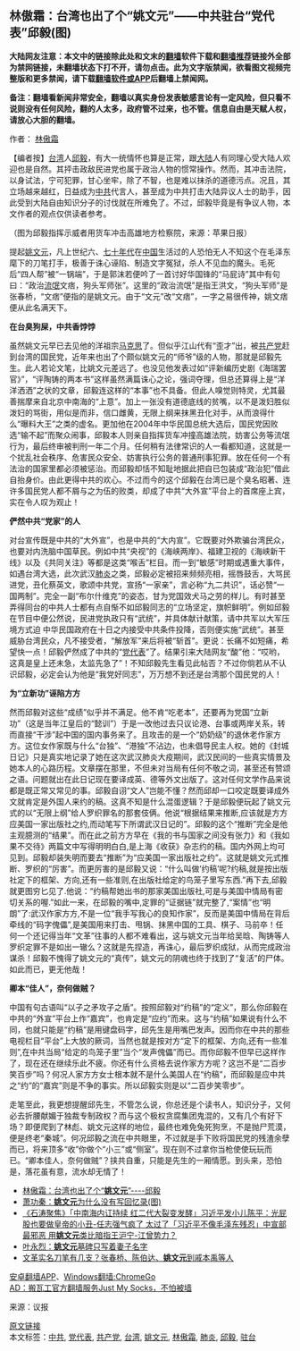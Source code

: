  <h2>林傲霜：台湾也出了个“姚文元”——中共驻台“党代表”邱毅(图)</h2> <p class="notice"><b>大陆网友注意：本文中的链接除此处和文末的<a href="https://github.com/bannedbook/fanqiang" >翻墙</a>软件下载和<a href="https://github.com/killgcd/justmysocks/blob/master/README.md">翻墙推荐</a>链接外全部为禁网链接，未翻墙状态下打不开，请勿点击。此为文字版禁闻，欲看图文视频完整版和更多禁闻，请下载<a href="https://github.com/bannedbook/fanqiang">翻墙软件或APP</a>后翻墙上禁闻网。</p><p>备注：翻墙看新闻非常安全，翻墙以真实身份发表敏感言论有一定风险，但只看不说则没有任何风险，翻的人太多，政府管不过来，也不管。信息自由是天赋人权，请放心大胆的翻墙。</b></p>  <div class="entry"> <p>作者： <a href="https://www.bannedbook.org/bnews/tag/%e6%9e%97%e5%82%b2%e9%9c%9c/" class="st_tag internal_tag" rel="tag" title="标签 林傲霜 下的日志">林傲霜</a></p> <p id="summary">【编者按】<a href="https://www.bannedbook.org/bnews/tag/%e5%8f%b0%e6%b9%be/" class="st_tag internal_tag" rel="tag" title="标签 台湾 下的日志">台湾</a>人<a href="https://www.bannedbook.org/bnews/tag/%e9%82%b1%e6%af%85/" class="st_tag internal_tag" rel="tag" title="标签 邱毅 下的日志">邱毅</a>，有大一统情怀也算是正常，跟<span class='wp_keywordlink_affiliate'><a href="https://www.bannedbook.org/" title="大陆" target="_blank">大陆</a></span>人有同理心受大陆人欢迎也是自然。其抨击政敌民进党也属于政治人物的惯常操作。然而，其冲击法院，以身试法，宁可犯罪，甘心坐牢，除了不智，也是难以抹杀的道德污点。况且，其立场越来越红，日益成为<a href="https://www.bannedbook.org/bnews/tag/%e4%b8%ad%e5%85%b1/" class="st_tag internal_tag" rel="tag" title="标签 中共 下的日志">中共</a>代言人，甚至成为中共打击大陆异议人士的助手，因此受到大陆自由知识分子的讨伐就在所难免了。不过，邱毅毕竟是有争议人物，本文作者的观点仅供读者参考。</p> <p><strong></strong></p>  <p>（图为邱毅指挥示威者用货车冲击高雄地方检察院，来源：苹果日报）</p> <p>提起<a href="https://www.bannedbook.org/bnews/tag/%e5%a7%9a%e6%96%87%e5%85%83/" class="st_tag internal_tag" rel="tag" title="标签 姚文元 下的日志">姚文元</a>，凡上世纪六、<span class='wp_keywordlink'><a href="https://www.bannedbook.org/forum2/topic1112.html" title="北島、李陀主編： 七十年代" target="_blank">七十年代</a></span>在<span class='wp_keywordlink_affiliate'><a href="https://www.bannedbook.org/" title="中国" target="_blank">中国</a></span>生活过的人恐怕无人不知这个在毛泽东麾下的刀笔打手，极善于诛心诬陷、制造文字冤狱，杀人不见血的魔头。毛死后“四人帮”被“一锅端”，于是郭沫若便吟了一首讨好华国锋的“马屁诗”其中有句曰：“政治<span class='wp_keywordlink'><a href="https://www.bannedbook.org/forum11/topic282.html" title="禁片：评中国共产党的流氓本性" target="_blank">流氓</a></span>文痞，狗头军师张”。这里的“政治流氓”是指王洪文，“狗头军师”是张春桥，“文痞”便指的是姚文元。由于“文元”改“文痞”，一字之易很传神，姚文痞便从此名满天下。</p> <p><strong>在台臭狗屎，中共香饽饽</strong></p>  <p>虽然姚文元早已去见他的洋祖宗<span class='wp_keywordlink'><a href="https://www.bannedbook.org/forum2/topic105.html" title="《马克思的成魔之路》" target="_blank">马克思</a></span>了。但似乎江山代有“歪才”出，被<a href="https://www.bannedbook.org/bnews/tag/%e5%85%b1%e4%ba%a7%e5%85%9a/" class="st_tag internal_tag" rel="tag" title="标签 共产党 下的日志">共产党</a>赶到台湾的国民党，近年来也出了个颇似姚文元的“师爷”级的人物，那就是邱毅先生。此人若论文笔，比姚文元差远了。也没见他发表过如“评新编历史剧《海瑞罢官》”，“评陶铸的两本书”这样虽然满篇诛心之论，强词夺理，但总还算得上是“洋洋洒洒”之状的文章，邱毅连这样的“本事”也不具备。但此人嗅觉则特灵，尤其最善揣摩来自北京中南海的“上意”。加上一张没有道德底线的贫嘴，以不是泼妇胜似泼妇的骂街，用似是而非，信口雌黄，无限上纲来抹黑丑化对手，从而浪得什么“曝料大王”之类的虚名。更加他在2004年中华民国总统大选后，国民党因败选“输不起”而聚众闹事，邱毅本人则亲自指挥货车冲撞高雄法院，妨害公务等流氓行为，最后终审被判刑一年二个月。任何稍有法律常识的人一看都知道，这就是一个扰乱社会秩序、危害民众安全、妨害执行公务的普通刑事犯罪。放在任何一个有法治的国家里都必须被惩治。而邱毅却恬不知耻地据此把自已包装成“政治犯”借此自抬身价。由此更得中共的欢心。不过而今的这个邱毅在台湾已是个臭名昭著、连许多国民党人都不屑与之为伍的败类，却成了中共“大外宣”平台上的首席座上宾，实在令人叹为观止！</p> <p><strong>俨然中共“党家”的人</strong></p> <p>对台宣传既是中共的“大外宣”，也是中共的“大内宣”。它既要对外欺骗台湾民众，也要对内洗脑中国草民。例如中共“央视”的《海峡两岸》、福建卫视的《海峡新干线》以及《共同关注》等都是这类“喉舌”栏目。而一到“敏感”时期或遇重大事件，如遇台湾大选，此次武汉<a href="https://www.bannedbook.org/bnews/tag/%e8%82%ba%e7%82%8e/" class="st_tag internal_tag" rel="tag" title="标签 肺炎 下的日志">肺炎</a>之类，邱毅必定被招来频频亮相，摇唇鼓舌，大骂民进党，丑化蔡英文，歌颂中共党，宣扬“一家亲”，言必称“九二共识”，话必赞“一国两制”。完全一副“布尔什维克”的姿态，甘为党国效犬马之劳的样儿。有时甚至弄得同台的中共人士都有点自惭不如邱毅同志的“立场坚定，旗帜鲜明”。例如邱毅在节目中便公然说，民进党执政只有“武统”，并具体献计献策，请中共军以大军压境方式迫 中华民国政府在十日之内接受中共条件投降，否则便实施“武统”。甚至威胁台湾民众，凡不接受者，“解放军”来后将被“斩首”。更说：长痛不如短痛，希望快一点！邱毅俨然成了中共的“<a href="https://www.bannedbook.org/bnews/tag/%E5%85%9A%E4%BB%A3%E8%A1%A8/" class="st_tag internal_tag" rel="tag" title="标签 党代表 下的日志">党代表</a>”了。结果引来大陆网友“酸”他：“哎哟，这真是皇上还未急，太监先急了”！不知邱毅先生看见此帖否？不过你倘若从不认识邱毅，必定会认为他是“我党好同志”，万万想不到还是台湾那个国民党的人！</p>  <p><strong>为“立新功”诬陷方方</strong></p> <p>然而邱毅对这些“成绩”似乎并不满足。他不肯“吃老本”，还要再为党国“立新功”（这是当年江皇后的“懿训”）于是一改他过去只议论港、台事或两岸关系，转而直接“干涉”起中国的国内事务来了。且攻击的是一个“奶奶级”的退休老作家方方。这位女作家既与什么“台独”、“港独”不沾边，也未倡导民主人权。她的《封城日记》只是真实地记录了她在这次武汉肺炎大疫期间，武汉民间的一些真实情景及她本人的心路历程。文章摆在那里，不但未对当局有任何不敬之词，甚至还有赞颂之语。问题就出在此日记现在要译成英、德等外文出版了。这对任何文学作品来说都是既正常又常见的事。邱毅自诩“文人”岂能不懂？然而邱却一口咬定既要译成外文就肯定是外国人来约的稿。这真不知是什么混蛋逻辑？于是邱毅便玩起了姚文元式的以“无限上纲”给人罗织罪名的那套伎俩。他说“根据结果来推断,应该就是方方应美国一家出版社之约,而动笔写下所谓武汉日记的”。邱毅的这个“推断”完全是他主观臆测的“结果”。而在此之前方方早在《我的书与国家之间没有张力》和《我如果不交待》两篇文中写得明明白白,是上海《收获》杂志约的稿。国内外网上均可见到。邱毅却装失明而要去“推断”为“应美国一家出版社之约”。这就是姚文元式推断、罗织的“厉害”。而更厉害的是邱毅又说：“什么叫做&#8217;约稿&#8217;呢?约稿,就是按出版社定下的框架、方向,还有一些准则,在出版社给定的鸟笼子里写东西.”再下去,邱毅就更图穷匕见了.他说：“约稿帮她出书的那家美国出版社,可是与美国中情局有密切关系的喔.”如此一来，在邱毅的嘴中,定罪的“证据链”就完整了,“案情”也“明朗”了:武汉作家方方,不是一位“我手写我心的良知作家”，反而是美国中情局在背后牵线的“码字傀儡”,是美国用来打击、甩锅、抹黑中国的工具、棋子、马前卒！任何一个还记得当年“文革”往事的人都不难看出，这与姚文元当年给吴晗、陶铸等人罗织定罪不是如出一辙么？这就是先捏造，再诛心，最后罗织成狱，从而完成政治谋杀！邱毅不愧得了姚文元的“真传”，姚文元的阴魂也终于找到了“复活”的尸体。如此而已，更无他哉！</p> <p><strong>卿本“佳人”，奈何做贼？</strong></p>  <p>中国有句古语叫“以子之矛攻子之盾”。按照邱毅对“约稿”的“定义”，那么你邱毅在中共的“外宣”平台上作“嘉宾”，也肯定是“应约”而来。这与“约稿”如果说有什么不同，也就只能是“约稿”是用键盘码字，邱先生是用嘴巴发声。因而你在中共的那些电视栏目“平台”上大放的厥词，当然也就是按对方“定下的框架、方向,还有一些准则”,在中共当局“给定的鸟笼子里”当个“发声傀儡”而已。而你邱毅不但早已这样作了，现在还在继续乐此不疲。你还有什么资格去说作家方方呢？这岂不是“二百步笑百步”吗？何况人家方方女士根本就不是什么美国人在“约稿”，而邱毅是应中共之“约”的“嘉宾”则是不争的事实。所以邱毅实则是以“二百步笑零步”。</p> <p>走笔至此，我更想提醒邱先生，不管怎么说，你总还是个读书人，知识分子，又何必去折腰献媚于独裁专制政权？而与这个极权贪腐集团鬼混的，又有几个有好下场？即便爬到了林彪、姚文元这样的地位，最终也难免兔死狗烹，不是抛尸荒漠，便是终老“秦城”。何况邱毅之流在中共眼里，不过就是手下败将国民党的残渣余孽而已，将来顶多“收”你做个“小三”或“侧室”。现在则不过拿你当枪使使玩玩而已。“卿本佳人，奈何做贼”？挟共自重，只能是先生的一厢情愿。到头来，恐怕是，落花虽有意，流水却无情了！</p> <ul class='op-related-articles' title='相关阅读'> <li><a href='https://www.bannedbook.org/bnews/baitai/20200531/1337100.html' target='_blank'>林傲霜：台湾也出了个“<b>姚文元</b>”----邱毅</a></li> <li><a href='https://www.bannedbook.org/bnews/lifebaike/20200513/1327519.html' target='_blank'>萧功秦：<b>姚文元</b>为什么没有写回忆录(图)</a></li> <li><a href='https://www.bannedbook.org/bnews/bannedvideo/20200410/1309605.html' target='_blank'>《石涛聚焦》「中南海内讧持续 红二代大裂变发酵」习近平发小儿陈平：光屁股也要做皇帝的小丑-任志强气疯了 太过了「习近平不像毛泽东残忍」中宣部最邪恶 用<b>姚文元</b>类比暗指王沪宁-江曾势力？ </a></li> <li><a href='https://www.bannedbook.org/bnews/baitai/20190804/1169086.html' target='_blank'>叶永烈：<b>姚文元</b>墓碑只写着妻子名字</a></li> <li><a href='https://www.bannedbook.org/bnews/lifebaike/20190328/1104543.html' target='_blank'>文革实名刀笔有几支？张春桥、陈伯达、<b>姚文元</b>到戚本禹等人</a></li> </ul> <div class="texttj"> <a href="https://github.com/bannedbook/fanqiang/wiki/%E7%A6%81%E9%97%BB%E7%BD%91%E5%AE%89%E5%8D%93%E7%BF%BB%E5%A2%99%E6%96%B0%E9%97%BBAPP" target="_blank">安卓翻墙APP</a>、<a href="https://github.com/bannedbook/fanqiang/wiki/Chrome%E4%B8%80%E9%94%AE%E7%BF%BB%E5%A2%99%E5%8C%85" target="_blank">Windows翻墙:ChromeGo</a><br/> <a href="https://github.com/killgcd/justmysocks/blob/master/README.md" target="_blank">AD：搬瓦工官方翻墙服务Just My Socks，不怕被墙</a> </div><p> 来源：议报 </p><a name='sharetosocial'></a>         <div><a href='https://www.bannedbook.org/bnews/comments/20200602/1338183.html'>原文链接</a></div>  </div><!--END ENTRY--> <div class="postfooter"> <div>本文标签：<a href="https://www.bannedbook.org/bnews/tag/%e4%b8%ad%e5%85%b1/" rel="tag">中共</a>, <a href="https://www.bannedbook.org/bnews/tag/%E5%85%9A%E4%BB%A3%E8%A1%A8/" rel="tag">党代表</a>, <a href="https://www.bannedbook.org/bnews/tag/%e5%85%b1%e4%ba%a7%e5%85%9a/" rel="tag">共产党</a>, <a href="https://www.bannedbook.org/bnews/tag/%e5%8f%b0%e6%b9%be/" rel="tag">台湾</a>, <a href="https://www.bannedbook.org/bnews/tag/%e5%a7%9a%e6%96%87%e5%85%83/" rel="tag">姚文元</a>, <a href="https://www.bannedbook.org/bnews/tag/%e6%9e%97%e5%82%b2%e9%9c%9c/" rel="tag">林傲霜</a>, <a href="https://www.bannedbook.org/bnews/tag/%e8%82%ba%e7%82%8e/" rel="tag">肺炎</a>, <a href="https://www.bannedbook.org/bnews/tag/%e9%82%b1%e6%af%85/" rel="tag">邱毅</a>, <a href="https://www.bannedbook.org/bnews/tag/%E9%A9%BB%E5%8F%B0/" rel="tag">驻台</a></div>  </div><!--END POSTFOOTER--> 